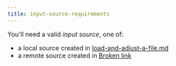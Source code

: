 ```yaml
---
title: input-source-requirements
---
```


You'll need a valid _input source_, one of:

* a local source created in [load-and-adjust-a-file.md](../../integrations/client-libraries-sdk/load-and-adjust-a-file.md "mention")
* a remote source created in [Broken link](broken-reference "mention")

